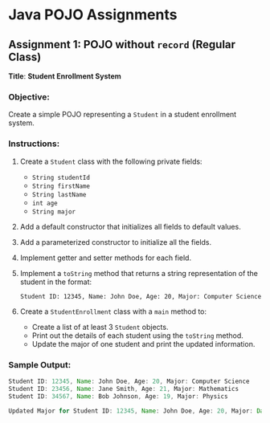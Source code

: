 
# Java POJO Assignments

## Assignment 1: POJO without `record` (Regular Class)

**Title**: **Student Enrollment System**

### Objective:
Create a simple POJO representing a `Student` in a student enrollment system.

### Instructions:
1. Create a `Student` class with the following private fields:
    - `String studentId`
    - `String firstName`
    - `String lastName`
    - `int age`
    - `String major`

2. Add a default constructor that initializes all fields to default values.

3. Add a parameterized constructor to initialize all the fields.

4. Implement getter and setter methods for each field.

5. Implement a `toString` method that returns a string representation of the student in the format:
   ```
   Student ID: 12345, Name: John Doe, Age: 20, Major: Computer Science
   ```

6. Create a `StudentEnrollment` class with a `main` method to:
    - Create a list of at least 3 `Student` objects.
    - Print out the details of each student using the `toString` method.
    - Update the major of one student and print the updated information.

### Sample Output:
```java
Student ID: 12345, Name: John Doe, Age: 20, Major: Computer Science
Student ID: 23456, Name: Jane Smith, Age: 21, Major: Mathematics
Student ID: 34567, Name: Bob Johnson, Age: 19, Major: Physics

Updated Major for Student ID: 12345, Name: John Doe, Age: 20, Major: Data Science
```